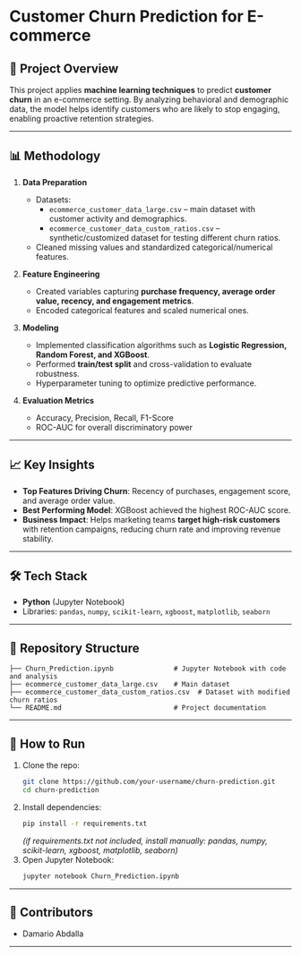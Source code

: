 # Customer Churn Prediction for E-commerce

## 📌 Project Overview
This project applies **machine learning techniques** to predict **customer churn** in an e-commerce setting. By analyzing behavioral and demographic data, the model helps identify customers who are likely to stop engaging, enabling proactive retention strategies.

---

## 📊 Methodology
1. **Data Preparation**  
   - Datasets:  
     - `ecommerce_customer_data_large.csv` – main dataset with customer activity and demographics.  
     - `ecommerce_customer_data_custom_ratios.csv` – synthetic/customized dataset for testing different churn ratios.  
   - Cleaned missing values and standardized categorical/numerical features.  

2. **Feature Engineering**  
   - Created variables capturing **purchase frequency, average order value, recency, and engagement metrics**.  
   - Encoded categorical features and scaled numerical ones.  

3. **Modeling**  
   - Implemented classification algorithms such as **Logistic Regression, Random Forest, and XGBoost**.  
   - Performed **train/test split** and cross-validation to evaluate robustness.  
   - Hyperparameter tuning to optimize predictive performance.  

4. **Evaluation Metrics**  
   - Accuracy, Precision, Recall, F1-Score  
   - ROC-AUC for overall discriminatory power  

---

## 📈 Key Insights
- **Top Features Driving Churn**: Recency of purchases, engagement score, and average order value.  
- **Best Performing Model**: XGBoost achieved the highest ROC-AUC score.  
- **Business Impact**: Helps marketing teams **target high-risk customers** with retention campaigns, reducing churn rate and improving revenue stability.  

---

## 🛠️ Tech Stack
- **Python** (Jupyter Notebook)  
- Libraries: `pandas`, `numpy`, `scikit-learn`, `xgboost`, `matplotlib`, `seaborn`  

---

## 📂 Repository Structure
```
├── Churn_Prediction.ipynb               # Jupyter Notebook with code and analysis
├── ecommerce_customer_data_large.csv    # Main dataset
├── ecommerce_customer_data_custom_ratios.csv  # Dataset with modified churn ratios
└── README.md                            # Project documentation
```

---

## 🚀 How to Run
1. Clone the repo:
   ```bash
   git clone https://github.com/your-username/churn-prediction.git
   cd churn-prediction
   ```
2. Install dependencies:
   ```bash
   pip install -r requirements.txt
   ```
   *(if requirements.txt not included, install manually: pandas, numpy, scikit-learn, xgboost, matplotlib, seaborn)*  
3. Open Jupyter Notebook:
   ```bash
   jupyter notebook Churn_Prediction.ipynb
   ```

---

## 🤝 Contributors
- Damario Abdalla

---

